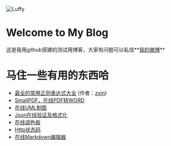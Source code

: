 ![Luffy](http://ww3.sinaimg.cn/mw690/71bb8a05gw1f48kunucwsj209408qmy2.jpg)
# Welcome to My Blog
这是我用github搭建的测试用博客，大家有问题可以私信**[我的微博](http://weibo.com/lephee)**
# 马住一些有用的东西哈
* [最全的常用正则表达式大全](http://www.cnblogs.com/zxin/archive/2013/01/26/2877765.html) (作者：[zxin](http://zxin.cnblogs.com/))
* [SmallPDF，在线PDF转WORD](https://smallpdf.com/zh-TW/pdf-to-word)
* [在线UML制图](https://www.processon.com/)
* [Json在线验证及格式化](http://json.cn/)
* [在线调色板](http://tool.chinaz.com/Tools/onlinecolor.aspx)
* [Http状态码](http://tool.oschina.net/commons?type=5)
* [在线Markdown编辑器](https://maxiang.io/#)
